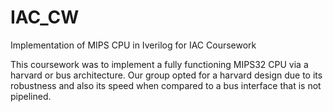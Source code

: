 # IAC_CW
Implementation of MIPS CPU in Iverilog for IAC Coursework

This coursework was to implement a fully functioning MIPS32 CPU via a harvard or bus architecture. Our group opted for a harvard design due to its robustness and also its speed when compared to a bus interface that is not pipelined. 
